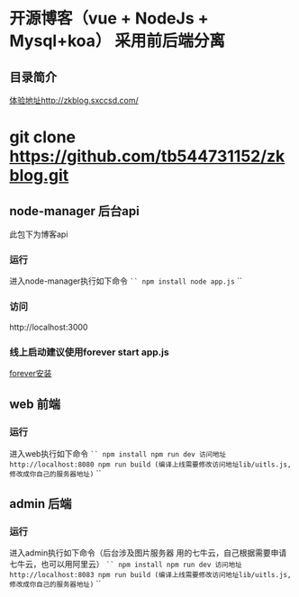 开源博客（vue + NodeJs + Mysql+koa） 采用前后端分离
==== 
目录简介 
-------
[体验地址http://zkblog.sxccsd.com/](http://zkblog.sxccsd.com/) 
 
# git clone https://github.com/tb544731152/zkblog.git
## node-manager 后台api
  此包下为博客api
  ### 运行 
  进入node-manager执行如下命令
  ` ``
  npm install
  node app.js
  ` ``
  ### 访问
  http://localhost:3000
  ### 线上启动建议使用forever start app.js
  [forever安装](https://blog.csdn.net/u013891584/article/details/102563658) 
## web 前端
  ### 运行 
  进入web执行如下命令
  ` ``
  npm install
  npm run dev
  访问地址http://localhost:8080
  npm run build (编译上线需要修改访问地址lib/uitls.js,修改成你自己的服务器地址)
  ` ``
## admin 后端

### 运行 
  进入admin执行如下命令（后台涉及图片服务器 用的七牛云，自己根据需要申请七牛云，也可以用阿里云）
  ` ``
  npm install
  npm run dev
  访问地址http://localhost:8083
  npm run build (编译上线需要修改访问地址lib/uitls.js,修改成你自己的服务器地址)
  ` ``
